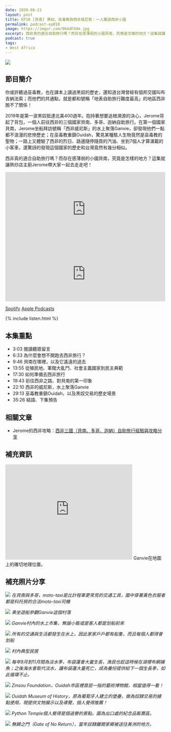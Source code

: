 ```yaml
---
date: 2020-08-21
layout: post
title: EP10 [貝南] 黑奴、巫毒教與西非威尼斯：一人獨遊西非小國
permalink: podcast-ep010
image: https://imgur.com/0b4dFO4m.jpg
excerpt: 西非真的適合自助旅行嗎？而存在感薄弱的小國貝南，究竟是怎樣的地方？這集就讓熱炒店主廚Jerome帶大家一起去走走吧！
podcast: true
tags:
- West Africa
---
```


![](https://imgur.com/0b4dFO4.jpg)

## 節目簡介

你或許聽過巫毒教，也在課本上讀過黑奴的歷史，還知道台灣曾經有個邦交國叫布吉納法索；而他們的共通點，就是都和號稱「地表自助旅行難度最高」的地區西非脫不了關係！

2019年是第一波黑奴抵達北美400週年。抱持著想要追根溯源的決心，Jerome背起了背包，一個人前往西非的三個國家貝南、多哥、迦納自助旅行。在第一個國家貝南，Jerome坐船拜訪號稱「西非威尼斯」的水上聚落Ganvie，卻發現他們一點都不浪漫的悲慘歷史；在巫毒教重鎮Ouidah，驚見某種駭人生物竟然是巫毒教的聖物；一路上又體驗了西非的烈日、路邊隨停隨買的汽油、坐到7個人才算滿載的小客車，還驚訝的發現這個國家的歷史和台灣竟然有幾分相似。

西非真的適合自助旅行嗎？而存在感薄弱的小國貝南，究竟是怎樣的地方？這集就讓熱炒店主廚Jerome帶大家一起去走走吧！

<iframe src="https://open.spotify.com/embed-podcast/episode/5sUF1PkcfetB4frub6teig" width="100%" height="232" frameborder="0" allowtransparency="true" allow="encrypted-media"></iframe>

<iframe allow="autoplay *; encrypted-media *; fullscreen *" frameborder="0" height="175" style="width:100%;max-width:660px;overflow:hidden;background:transparent;" sandbox="allow-forms allow-popups allow-same-origin allow-scripts allow-storage-access-by-user-activation allow-top-navigation-by-user-activation" src="https://embed.podcasts.apple.com/tw/podcast/id1518914711?i=1000488825649"></iframe>

[Spotify](https://open.spotify.com/episode/5sUF1PkcfetB4frub6teig)
[Apple Podcasts](https://podcasts.apple.com/tw/podcast/id1518914711?i=1000488825649)

{% include listen.html %}

## 本集重點

* 3:03 閱讀聽眾留言
* 6:33 為什麼會想不開跑去西非旅行？
* 9:46 貝南在哪裡，以及它遙遠的過去
* 13:55 從殖民地、軍閥大亂鬥、社會主義國家到民主典範
* 17:30 如何準備去西非旅行
* 19:43 前往西非之路、對貝南的第一印象
* 22:10 西非的威尼斯，水上聚落Ganvie
* 29:13 巫毒教重鎮Ouidah，以及黑奴交易的歷史場景
* 35:26 結語、下集預告

## 相關文章

* Jerome的西非攻略：[西非三國（貝南、多哥、迦納）自助旅行經驗與攻略分享](/2019/12/14/west-africa-zh)

## 補充資訊

<iframe src="https://www.google.com/maps/embed?pb=!1m18!1m12!1m3!1d90909.57074028288!2d2.4263971732833554!3d6.424164793817771!2m3!1f0!2f0!3f0!3m2!1i1024!2i768!4f13.1!3m3!1m2!1s0x1024ab9f452525cf%3A0x45da8a96be602994!2sGanvie%2C%20Benin!5e1!3m2!1sen!2sus!4v1576341490337!5m2!1sen!2sus" width="400" height="300" frameborder="0" style="border:0;" allowfullscreen=""></iframe>
Ganvie在地圖上的確切地理位置。

## 補充照片分享

![](https://imgur.com/LEEjkuD.jpg)
*在貝南與多哥，moto-taxi是比計程車更常見的交通工具，圖中穿著黃色衣服者都是科托努的合法moto-taxi司機*

![](https://imgur.com/mHLUanY.jpg)
*乘坐遊船參觀Ganvie這個村落*

![](https://imgur.com/np0AmL4.jpg)
*Ganvie村內的水上市集，無論小販或是客人都是划船前來*

![](https://imgur.com/PbzMi6u.jpg)
*所有的交通與生活都發生在水上，因此家家戶戶都有船隻，而且每個人都得會划船*

![](https://imgur.com/8yj0qDG.jpg)
*村內典型民居*

![](https://imgur.com/UnV4cco.jpg)
*每年9月到11月間為淡水季，布袋蓮會大量生長，漁民也趁這時候在湖裡布網捕魚；之後海水會取代淡水，讓布袋蓮大量死亡，成為養份提供給下一個生長季，如此循環不止。*

![](https://imgur.com/zyvpIjT.jpg)
*Zinsou Foundation，Ouidah市區裡首屈一指的藝術博物館，相當值得一看！*

![](https://imgur.com/7NvMa1d.jpg)
*Ouidah Museum of History，原為葡萄牙人建立的堡壘，做為奴隸交易的據點使用，現提供文物展示以及導覽，個人覺得推薦！*

![](https://imgur.com/lOq1oTn.jpg)
*Python Temple個人覺得是個過譽的景點。圖為出口處的紀念品販賣區。*

![](https://imgur.com/qbTPUBQ.jpg)
*無歸之門（Gate of No Return），當年奴隸離開家鄉被送往美洲的地方。*